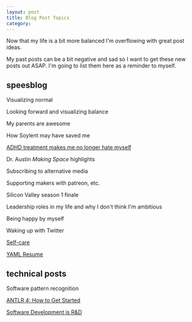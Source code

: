 ```yaml
---
layout: post
title: Blog Post Topics
category:
---
```


Now that my life is a bit more balanced I'm overflowing with great post ideas.

My past posts can be a bit negative and sad so I want to get these new posts out ASAP. I'm going to list them here as a reminder to myself.

## speesblog

<i class="fa fa-square-o"></i> Visualizing normal

<i class="fa fa-square-o"></i> Looking forward and visualizing balance

<i class="fa fa-square-o"></i> My parents are awesome

<i class="fa fa-square-o"></i> How Soylent may have saved me

<i class="fa fa-check-square-o"></i> [ADHD treatment makes me no longer hate myself](/mental_health/2016/06/24/adhd-treatment/)

<i class="fa fa-square-o"></i> Dr. Austin *Making Space* highlights

<i class="fa fa-square-o"></i> Subscribing to alternative media

<i class="fa fa-square-o"></i> Supporting makers with patreon, etc.

<i class="fa fa-square-o"></i> Silicon Valley season 1 finale

<i class="fa fa-square-o"></i> Leadership roles in my life and why I don't think I'm ambitious

<i class="fa fa-square-o"></i> Being happy by myself

<i class="fa fa-square-o"></i> Waking up with Twitter

<i class="fa fa-square-o"></i> [Self-care](/health/2016/03/14/self-care/)

<i class="fa fa-square-o"></i> [YAML Resume](/technologies/2016/01/06/yaml-resume/)

## technical posts

<i class="fa fa-square-o"></i> Software pattern recognition

<i class="fa fa-square-o"></i> [ANTLR 4: How to Get Started](/technologies/2015/07/03/antlr-4-how-to-get-started/)

<i class="fa fa-square-o"></i> [Software Development is R&D](/software/2016/04/22/software-development-is-r-d/)

